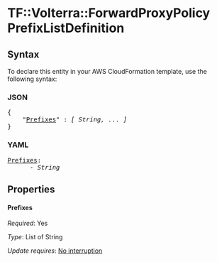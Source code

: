 # TF::Volterra::ForwardProxyPolicy PrefixListDefinition

## Syntax

To declare this entity in your AWS CloudFormation template, use the following syntax:

### JSON

<pre>
{
    "<a href="#prefixes" title="Prefixes">Prefixes</a>" : <i>[ String, ... ]</i>
}
</pre>

### YAML

<pre>
<a href="#prefixes" title="Prefixes">Prefixes</a>: <i>
      - String</i>
</pre>

## Properties

#### Prefixes

_Required_: Yes

_Type_: List of String

_Update requires_: [No interruption](https://docs.aws.amazon.com/AWSCloudFormation/latest/UserGuide/using-cfn-updating-stacks-update-behaviors.html#update-no-interrupt)

